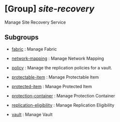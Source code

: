 # [Group] _site-recovery_

Manage Site Recovery Service

## Subgroups

- [fabric](/Commands/site-recovery/fabric/readme.md)
: Manage Fabric

- [network-mapping](/Commands/site-recovery/network-mapping/readme.md)
: Manage Network Mapping

- [policy](/Commands/site-recovery/policy/readme.md)
: Manage the replication policies for a vault.

- [protectable-item](/Commands/site-recovery/protectable-item/readme.md)
: Manage Protectable Item

- [protected-item](/Commands/site-recovery/protected-item/readme.md)
: Manage Protected Item

- [protection-container](/Commands/site-recovery/protection-container/readme.md)
: Manage Protection Container

- [replication-eligibility](/Commands/site-recovery/replication-eligibility/readme.md)
: Manage Replication Eligibility

- [vault](/Commands/site-recovery/vault/readme.md)
: Manage Vault
